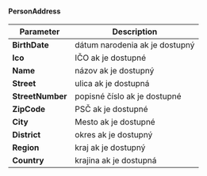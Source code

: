 #### PersonAddress
| Parameter | Description |
| ----------- | ----------- |
| **BirthDate** | dátum narodenia ak je dostupný |
| **Ico** | IČO ak je dostupné |
| **Name** | názov ak je dostupný |
| **Street** | ulica ak je dostupná |
| **StreetNumber** | popisné číslo ak je dostupné |
| **ZipCode** | PSČ ak je dostupné |
| **City** | Mesto ak je dostupné |
| **District** | okres ak je dostupný |
| **Region** | kraj ak je dostupný |
| **Country** | krajina ak je dostupná |